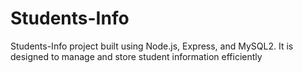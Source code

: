 # Students-Info
Students-Info project built using Node.js, Express, and MySQL2. It is designed to manage and store student information efficiently
